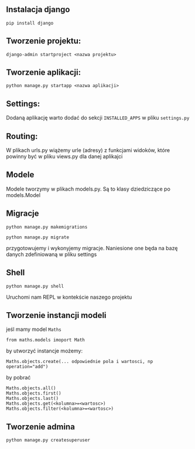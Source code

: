 
## Instalacja django

    pip install django
    
    
## Tworzenie projektu:

    django-admin startproject <nazwa projektu>

## Tworzenie aplikacji:

    python manage.py startapp <nazwa aplikacji>
    
## Settings:

Dodaną aplikację warto dodać do sekcji `INSTALLED_APPS` w pliku `settings.py`

## Routing:

W plikach urls.py wiążemy urle (adresy)  z funkcjami widoków, które powinny być w pliku views.py dla danej aplikajci

## Modele

Modele tworzymy w plikach models.py. Są to klasy dziedziczące po models.Model

## Migracje

    python manage.py makemigrations
    
    python manage.py migrate
 
 przygotowujemy i wykonyjemy migracje. Naniesione one będa na bazę danych zdefiniowaną w pliku settings
 
## Shell

    python manage.py shell
    
Uruchomi nam REPL w kontekście naszego projektu

## Tworzenie instancji modeli

jeśl mamy model `Maths`

    from maths.models imoport Math

by utworzyć instancje możemy:

    Maths.objects.create(... odpowiednie pola i wartosci, np operation="add")
    
by pobrać

    Maths.objects.all()
    Maths.objects.first()
    Maths.objects.last()
    Maths.objects.get(<kolumna>=<wartosc>)
    Maths.objects.filter(<kolumna>=<wartosc>)
    
## Tworzenie admina

    python manage.py createsuperuser